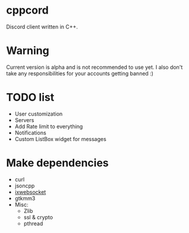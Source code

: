 # cppcord
Discord client written in C++.

# Warning
Current version is alpha and is not recommended to use yet.
I also don't take any responsibilities for your accounts getting banned :)

# TODO list
- User customization
- Servers
- Add Rate limit to everything
- Notifications
- Custom ListBox widget for messages

# Make dependencies 
- curl
- jsoncpp
- [ixwebsocket](https://github.com/machinezone/IXWebSocket)
- gtkmm3
- Misc:
  - Zlib
  - ssl & crypto
  - pthread
